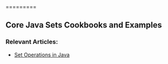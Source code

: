 =========

## Core Java Sets Cookbooks and Examples

### Relevant Articles: 
- [Set Operations in Java](http://www.baeldung.com/set-operations-in-java)
